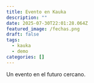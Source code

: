 ```yaml
---
title: Evento en Kauka
description: ""
date: 2025-07-30T22:01:28.064Z
featured_image: /fechas.png
draft: false
tags:
  - kauka
  - demo
categories: []
---
```


Un evento en el futuro cercano.

